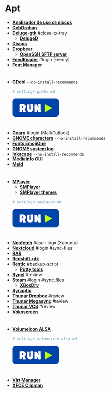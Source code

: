 # Apt
 - <a href="apt:baobab"><strong>Analisador de uso de discos</strong></a>
 - <a href="apt:deborphan"><strong>DebOrphan</strong></a>
 - <a href="apt:deluge-gtk"><strong>Deluge-gtk</strong></a> #close-to-tray
     - <a href="apt:deluged"><strong>DelugeD</strong></a>
 - <a href="apt:gnome-disk-utility"><strong>Discos</strong></a>
 - <a href="apt:dropbear"><strong>Dropbear</strong></a>
    - <a href="apt:openssh-sftp-server"><strong>OpenSSH SFTP server</strong></a>
 - <a href="apt:feedreader"><strong>FeedReader</strong></a> #login (Feedly)
 - <a href="apt:font-manager"><strong>Font Manager</strong></a>
#
 - <a href="apt:gdebi"><strong>GDebI</strong></a> `--no-install-recommends`
   ```bash
   # settings-gdebi.md
   ```
   [![bashrun](../images/bashrun.png)](br:settings-gdebi)
#
 - <a href="apt:geary"><strong>Geary</strong></a> #login (Mail/Outlook)
 - <a href="apt:gnome-characters"><strong>GNOME characters</strong></a> `--no-install-recommends`
 - <a href="apt:fonts-emojione"><strong>Fonts EmojiOne</strong></a>
 - <a href="apt:gnome-system-log"><strong>GNOME system log</strong></a>
 - <a href="apt:inkscape"><strong>Inkscape</strong></a> `--no-install-recommends`
 - <a href="apt:mediainfo-gui"><strong>MediaInfo GUI</strong></a>
 - <a href="apt:meld"><strong>Meld</strong></a>
#
 - <a href="apt:mplayer"><strong>MPlayer</strong></a>
   - <a href="apt:smplayer"><strong>SMPlayer</strong></a>
   - <a href="apt:smplayer-themes"><strong>SMPlayer themes</strong></a>
   ```bash
   # settings-smplayer.md
   ```
   [![bashrun](../images/bashrun.png)](br:settings-smplayer)
#
 - <a href="apt:neofetch"><strong>Neofetch</strong></a> #ascii-logo (Xubuntu)
 - <a href="apt:nextcloud-desktop"><strong>Nextcloud</strong></a> #login #sync-files
 - <a href="apt:rar"><strong>RAR</strong></a>
 - <a href="apt:redshift-gtk"><strong>Redshift-gtk</strong></a>
 - <a href="apt:restic"><strong>Restic</strong></a> #backup-script
    - <a href="apt:putty-tools"><strong>Putty tools</strong></a>
 - <a href="apt:rygel-preferences"><strong>Rygel</strong></a> #review
 - <a href="apt:steam-installer"><strong>Steam</strong></a> #login #sync_files
    - <a href="apt:xboxdrv"><strong>XBoxDrv</strong></a>
 - <a href="apt:synaptic"><strong>Synaptic</strong></a>
 - <a href="apt:thunar-dropbox-plugin"><strong>Thunar Dropbox</strong></a> #review
 - <a href="apt:thunar-megasync"><strong>Thunar Megasync</strong></a> #review
 - <a href="apt:thunar-vcs-plugin"><strong>Thunar VCS</strong></a> #review
 - <a href="apt:vokoscreen"><strong>Vokoscreen</strong></a>
#
 - <a href="apt:volumeicon-alsa"><strong>VolumeIcon ALSA</strong></a>
   ```bash
   # settings-volumeicon-alsa.md
   ```
   [![bashrun](../images/bashrun.png)](br:settings-volumeicon-alsa)
#
 - <a href="apt:virt-manager"><strong>Virt Manager</strong></a>
 - <a href="apt:xfce4-clipman"><strong>XFCE Clipman</strong></a>